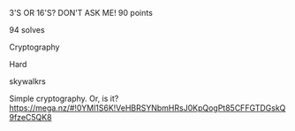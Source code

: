 3'S OR 16'S? DON'T ASK ME!
90 points

94 solves

Cryptography

Hard

skywalkrs

Simple cryptography. Or, is it? https://mega.nz/#!0YMl1S6K!VeHBRSYNbmHRsJ0KpQogPt85CFFGTDGskQ9fzeC5QK8

